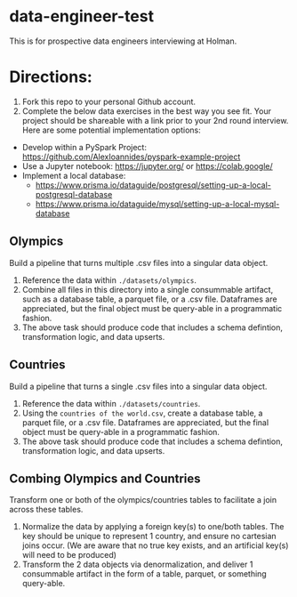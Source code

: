 # data-engineer-test
This is for prospective data engineers interviewing at Holman.

# Directions:
1. Fork this repo to your personal Github account.
2. Complete the below data exercises in the best way you see fit. Your project should be shareable with a link prior to your 2nd round interview. Here are some potential implementation options:

- Develop within a PySpark Project: https://github.com/AlexIoannides/pyspark-example-project 
- Use a Jupyter notebook: https://jupyter.org/ or https://colab.google/ 
- Implement a local database: 
    - https://www.prisma.io/dataguide/postgresql/setting-up-a-local-postgresql-database
    - https://www.prisma.io/dataguide/mysql/setting-up-a-local-mysql-database 

## Olympics
Build a pipeline that turns multiple .csv files into a singular data object.
1. Reference the data within `./datasets/olympics`. 
2. Combine all files in this directory into a single consummable artifact, such as a database table, a parquet file, or a .csv file. Dataframes are appreciated, but the final object must be query-able in a programmatic fashion. 
3. The above task should produce code that includes a schema defintion, transformation logic, and data upserts.

## Countries
Build a pipeline that turns a single .csv files into a singular data object.
1. Reference the data within `./datasets/countries`. 
2. Using the `countries of the world.csv`, create a database table, a parquet file, or a .csv file. Dataframes are appreciated, but the final object must be query-able in a programmatic fashion.
3. The above task should produce code that includes a schema defintion, transformation logic, and data upserts.

## Combing Olympics and Countries
Transform one or both of the olympics/countries tables to facilitate a join across these tables. 

1. Normalize the data by applying a foreign key(s) to one/both tables. The key should be unique to represent 1 country, and ensure no cartesian joins occur. (We are aware that no true key exists, and an artificial key(s) will need to be produced)
2. Transform the 2 data objects via denormalization, and deliver 1 consummable artifact in the form of a table, parquet, or something query-able.
